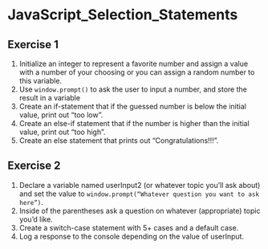 # JavaScript_Selection_Statements

## Exercise 1

1. Initialize an integer to represent a favorite number and assign a value with a number of your choosing or you can assign a random number to this variable.<br>
2. Use `window.prompt()` to ask the user to input a number, and store the result in a variable<br>
3. Create an if-statement that if the guessed number is below the initial value, print out “too low”.<br>
4. Create an else-if statement that if the number is higher than the initial value, print out “too high”.<br>
5. Create an else statement that prints out “Congratulations!!!”.<br>

## Exercise 2

1. Declare a variable named userInput2 (or whatever topic you’ll ask about) and set the value to `window.prompt(“Whatever question you want to ask here”)`.<br>
2. Inside of the parentheses ask a question on whatever (appropriate) topic you’d like.<br>
3. Create a switch-case statement with 5+ cases and a default case.<br>
4. Log a response to the console depending on the value of userInput.<br>
